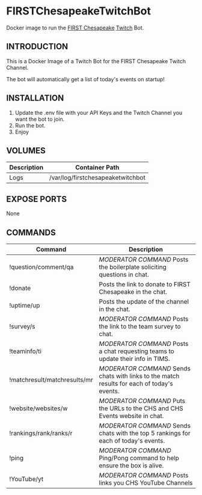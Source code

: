 # FIRSTChesapeakeTwitchBot
Docker image to run the [FIRST Chesapeake](https://www.firstchesapeake.org/) [Twitch](https://twitch.tv/) Bot.

## INTRODUCTION
This is a Docker Image of a Twitch Bot for the FIRST Chesapeake Twitch Channel.

The bot will automatically get a list of today's events on startup!

## INSTALLATION
1. Update the .env file with your API Keys and the Twitch Channel you want the bot to join.
2. Run the bot.
3. Enjoy

## VOLUMES
Description | Container Path
---- | ----
Logs | /var/log/firstchesapeaketwitchbot

## EXPOSE PORTS
None

## COMMANDS
Command | Description
---- | ----
!question/comment/qa | *MODERATOR COMMAND* Posts the boilerplate soliciting questions in chat.
!donate | Posts the link to donate to FIRST Chesapeake in the chat.
!uptime/up | Posts the update of the channel in the chat.
!survey/s | *MODERATOR COMMAND* Posts the link to the team survey to chat.
!teaminfo/ti | *MODERATOR COMMAND* Posts a chat requesting teams to update their info in TIMS.
!matchresult/matchresults/mr | *MODERATOR COMMAND* Sends chats with links to the match results for each of today's events.
!website/websites/w | *MODERATOR COMMAND* Puts the URLs to the CHS and CHS Events website in chat.
!rankings/rank/ranks/r | *MODERATOR COMMAND* Sends chats with the top 5 rankings for each of today's events.
!ping | *MODERATOR COMMAND* Ping/Pong command to help ensure the box is alive.
!YouTube/yt | *MODERATOR COMMAND* Posts links you CHS YouTube Channels
